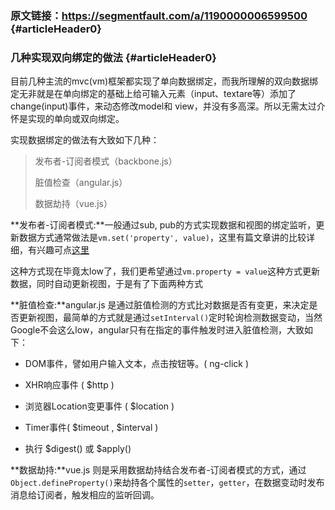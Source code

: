 ### 原文链接：https://segmentfault.com/a/1190000006599500 {#articleHeader0}

### 几种实现双向绑定的做法 {#articleHeader0}

目前几种主流的mvc\(vm\)框架都实现了单向数据绑定，而我所理解的双向数据绑定无非就是在单向绑定的基础上给可输入元素（input、textare等）添加了change\(input\)事件，来动态修改model和 view，并没有多高深。所以无需太过介怀是实现的单向或双向绑定。

实现数据绑定的做法有大致如下几种：

> 发布者-订阅者模式（backbone.js）
>
> 脏值检查（angular.js）
>
> 数据劫持（vue.js）

**发布者-订阅者模式:**一般通过sub, pub的方式实现数据和视图的绑定监听，更新数据方式通常做法是`vm.set('property', value)`，这里有篇文章讲的比较详细，有兴趣可点[这里](http://www.html-js.com/article/Study-of-twoway-data-binding-JavaScript-talk-about-JavaScript-every-day)

这种方式现在毕竟太low了，我们更希望通过`vm.property = value`这种方式更新数据，同时自动更新视图，于是有了下面两种方式

**脏值检查:**angular.js 是通过脏值检测的方式比对数据是否有变更，来决定是否更新视图，最简单的方式就是通过`setInterval()`定时轮询检测数据变动，当然Google不会这么low，angular只有在指定的事件触发时进入脏值检测，大致如下：

* DOM事件，譬如用户输入文本，点击按钮等。\( ng-click \)

* XHR响应事件 \( $http \)

* 浏览器Location变更事件 \( $location \)

* Timer事件\( $timeout , $interval \)

* 执行 $digest\(\) 或 $apply\(\)

**数据劫持:**vue.js 则是采用数据劫持结合发布者-订阅者模式的方式，通过`Object.defineProperty()`来劫持各个属性的`setter`，`getter`，在数据变动时发布消息给订阅者，触发相应的监听回调。

